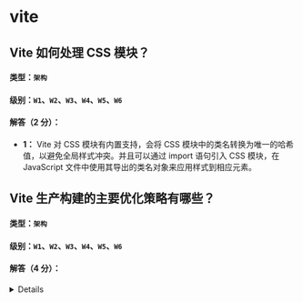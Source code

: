 # vite

## Vite 如何处理 CSS 模块？
#### 类型：`架构`
#### 级别：`W1`、`W2`、`W3`、`W4`、`W5`、`W6`
#### 解答（2 分）：
- **1：** Vite 对 CSS 模块有内置支持，会将 CSS 模块中的类名转换为唯一的哈希值，以避免全局样式冲突。并且可以通过 import 语句引入 CSS 模块，在 JavaScript 文件中使用其导出的类名对象来应用样式到相应元素。

## Vite 生产构建的主要优化策略有哪些？
#### 类型：`架构`
#### 级别：`W1`、`W2`、`W3`、`W4`、`W5`、`W6`
#### 解答（4 分）：
<details>

- **1：** 依赖预打包<br>
&emsp;原理：在生产构建时，Vite 会对项目的依赖进行预打包。因为在开发阶段，Vite 利用浏览器原生的 ES 模块加载，每个依赖都是单独的模块请求。但在生产环境中，过多的小模块请求会影响性能。Vite 将多个依赖模块合并为一个或几个较大的 chunk 文件，减少 HTTP 请求数量。<br>
&emsp;示例：比如一个项目使用了 lodash、axios 等多个库，Vite 会把这些库的相关模块打包到一起。假设在开发时，加载这些库可能会产生 10 个小的模块请求，经过预打包后可能只需要 1 - 2 个请求来加载这些库的代码。
- **2：** 代码压缩与混淆:<br>
&emsp;原理： Vite 使用工具（如 Terser）对 JavaScript 代码进行压缩和混淆。压缩是去除代码中的空格、注释等冗余信息，减小文件体积。混淆则是将变量名、函数名等替换为更短或难以理解的名称，增加代码的安全性并且进一步减小体积。<br>
&emsp;示例: 原始的 JavaScript 代码可能包含大量的注释和有意义的变量名如：
```js
function add(a, b) {
    return a + b;
}
```
经过压缩和混淆后可能变成类似function n(a,b){return a + b;}的形式，文件大小也会显著减小。

- **3：** CSS 优化:</br>
&emsp;(1)提取公共 CSS：Vite 会将多个组件或模块中相同的 CSS 样式提取出来，合并到一个或多个 CSS 文件中。这样可以避免在每个组件的 HTML 文件中重复加载相同的 CSS 代码，减少文件大小和请求次数。</br>
&emsp;(2)压缩 CSS：使用工具（如 cssnano）对 CSS 文件进行压缩，去除不必要的空格、注释，优化 CSS 属性的表示方式等。例如，将color: #ffffff;可能会被优化为color:#fff;。

- **4：** 静态资源处理:</br>
&emsp;(1)哈希处理：对静态资源（如图片、字体等）进行哈希处理。当资源内容发生变化时，其哈希值也会改变，这样可以在浏览器中实现长效缓存。浏览器可以根据资源的哈希值判断是否需要重新请求资源。</br>
&emsp;(2)优化路径和加载方式：确保在生产环境中，静态资源的路径是正确的，并且以最优的方式加载。例如，对于一些小的图片，可能会被转换为 Base64 格式嵌入到 CSS 或 HTML 文件中，减少额外的请求。

- **5：** Tree - Shaking（摇树优化）:</br>
&emsp;原理：Vite 会分析代码的依赖关系，在打包过程中去除那些没有被实际使用的代码。例如，如果在一个 JavaScript 模块中引入了一个大型库，但只使用了其中的一个小功能，Vite 会将未使用的代码部分剔除。</br>
&emsp;示例：假设一个项目引入了lodash库，但只使用了_.isEmpty函数，Vite 会在打包时将lodash中其他未使用的函数代码排除，从而减小最终打包文件的大小。

</details>